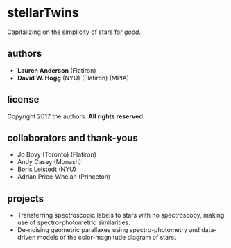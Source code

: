 # stellarTwins
Capitalizing on the simplicity of stars for *good*.

## authors
- **Lauren Anderson** (Flatiron)
- **David W. Hogg** (NYU) (Flatiron) (MPIA)

## license
Copyright 2017 the authors. **All rights reserved**.

## collaborators and thank-yous
- Jo Bovy (Toronto) (Flatiron)
- Andy Casey (Monash)
- Boris Leistedt (NYU)
- Adrian Price-Whelan (Princeton)

## projects
- Transferring spectroscopic labels to stars with no spectroscopy, making use of spectro-photometric similarities.
- De-noising geometric parallaxes using spectro-photometry and data-driven models of the color-magnitude diagram of stars.
